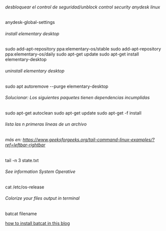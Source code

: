 ###### desbloquear el control de seguridad/unblock control security anydesk linux
anydesk-global-settings

###### install elementary desktop
sudo add-apt-repository ppa:elementary-os/stable
sudo add-apt-repository ppa:elementary-os/daily
sudo apt-get update
sudo apt-get install elementary-desktop


###### uninstall elementary desktop
sudo apt autoremove --purge elementary-desktop

###### Solucionar: Los siguientes paquetes tienen dependencias incumplidas
sudo apt-get autoclean
sudo apt-get update
sudo apt-get -f install

###### lista las n primeras lineas de un archivo 
###### más en: https://www.geeksforgeeks.org/tail-command-linux-examples/?ref=leftbar-rightbar
tail -n 3 state.txt

###### See information System Operative
cat /etc/os-release

###### Colorize your files output in terminal
batcat filename

[how to install batcat in this blog](https://www.cyberciti.biz/open-source/bat-linux-command-a-cat-clone-with-written-in-rust/)
